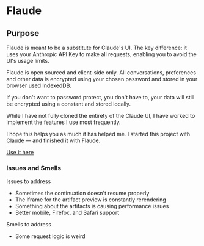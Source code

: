 # Flaude

## Purpose

Flaude is meant to be a substitute for Claude's UI. The key difference: it uses your Anthropic API Key to make all requests, enabling you to avoid the UI's usage limits.

Flaude is open sourced and client-side only. All conversations, preferences and other data is encrypted using your chosen password and stored in your browser used IndexedDB.

If you don't want to password protect, you don't have to, your data will still be encrypted using a constant and stored locally.

While I have not fully cloned the entirety of the Claude UI, I have worked to implement the features I use most frequently. 

I hope this helps you as much it has helped me. I started this project with Claude — and finished it with Flaude.

[Use it here](https://app.flaude.technology)

### Issues and Smells

Issues to address

* Sometimes the continuation doesn't resume properly
* The iframe for the artifact preview is constantly rerendering
* Something about the artifacts is causing performance issues
* Better mobile, Firefox, and Safari support

Smells to address
* Some request logic is weird

